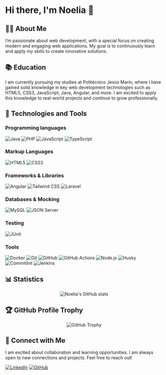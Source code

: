# Hi there, I'm Noelia 👋

## 👩‍💻 About Me
I’m passionate about web development, with a special focus on creating modern and engaging web applications. My goal is to continuously learn and apply my skills to create innovative solutions.

## 📚 Education
I am currently pursuing my studies at Politécnico Jesús Marin, where I have gained solid knowledge in key web development technologies such as HTML5, CSS3, JavaScript, Java, Angular, and more. I am excited to apply this knowledge to real-world projects and continue to grow professionally.

## 🚀 Technologies and Tools
### Programming languages
![Java](https://img.shields.io/badge/Java-007396?style=flat&logo=java&logoColor=white) ![PHP](https://img.shields.io/badge/PHP-777BB4?style=flat&logo=php&logoColor=white) ![JavaScript](https://img.shields.io/badge/JavaScript-F7DF1E?style=flat&logo=javascript&logoColor=black) ![TypeScript](https://img.shields.io/badge/TypeScript-3178C6?style=flat&logo=typescript&logoColor=white) 

### Markup Languages
![HTML5](https://img.shields.io/badge/HTML5-E34F26?style=flat&logo=html5&logoColor=white)  ![CSS3](https://img.shields.io/badge/CSS3-1572B6?style=flat&logo=css3&logoColor=white)

### Frameworks & Libraries
![Angular](https://img.shields.io/badge/Angular-DD0031?style=flat&logo=angular&logoColor=white) ![Tailwind CSS](https://img.shields.io/badge/Tailwind_CSS-38B2AC?style=flat&logo=tailwind-css&logoColor=white) ![Laravel](https://img.shields.io/badge/Laravel-FF2D20?style=flat&logo=laravel&logoColor=white)


### Databases & Mocking
![MySQL](https://img.shields.io/badge/MySQL-4479A1?style=flat&logo=mysql&logoColor=white) ![JSON Server](https://img.shields.io/badge/JSON_Server-000000?style=flat&logo=json&logoColor=white)


### Testing
![JUnit](https://img.shields.io/badge/JUnit-25A162?style=flat&logo=junit5&logoColor=white)


### Tools
![Docker](https://img.shields.io/badge/Docker-2496ED?style=flat&logo=docker&logoColor=white) ![Git](https://img.shields.io/badge/Git-F05032?style=flat&logo=git&logoColor=white) ![GitHub](https://img.shields.io/badge/GitHub-181717?style=flat&logo=github&logoColor=white) ![GitHub Actions](https://img.shields.io/badge/GitHub_Actions-2088FF?style=flat&logo=github-actions&logoColor=white)
![Node.js](https://img.shields.io/badge/Node.js-339933?style=flat&logo=node.js&logoColor=white) ![Husky](https://img.shields.io/badge/Husky-FF4081?style=flat&logo=husky&logoColor=white) ![Commitlint](https://img.shields.io/badge/Commitlint-854DFF?style=flat&logo=commitlint&logoColor=white) ![Jenkins](https://img.shields.io/badge/Jenkins-D24939?style=flat&logo=jenkins&logoColor=white)

## 📊 Statistics
<p align="center">
  <img src="https://github-readme-stats.vercel.app/api?username=nxessan&rank_icon=github&show_icons=true&theme=shades-of-purple" alt="Noelia's GitHub stats">
</p>

## 🏆 GitHub Profile Trophy
<div align="center">
  <img src="https://github-profile-trophy.vercel.app/?username=nxessan&theme=radical&column=4&margin-w=18&margin-h=15" alt="GitHub Trophy">
</div>


## 🤝 Connect with Me
I am excited about collaboration and learning opportunities. I am always open to new connections and projects. Feel free to reach out!

[![LinkedIn](https://img.shields.io/badge/LinkedIn-nxessan-0A66C2?style=flat&logo=linkedin&logoColor=white)](https://www.linkedin.com/in/noelia-seg-san/) [![GitHub](https://img.shields.io/badge/GitHub-nxessan-181717?style=flat&logo=github&logoColor=white)](https://github.com/nxessan)
